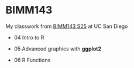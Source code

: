 # BIMM143
My classwork from [BIMM143 S25](https://bioboot.github.io/bimm143_S25/) at UC San Diego

- 04 Intro to R

- 05 Advanced graphics with **ggplot2**

- 06 R Functions

